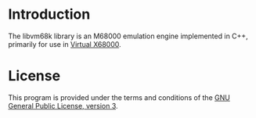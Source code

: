# Introduction

The libvm68k library is an M68000 emulation engine implemented in C++,
primarily for use in [Virtual X68000][].

[Virtual X68000]: https://www.vx68k.org/vx68k

# License

This program is provided under the terms and conditions of the [GNU General Public License, version 3][GPL-3.0-or-later].

[GPL-3.0-or-later]: https://spdx.org/licenses/GPL-3.0-or-later.html
